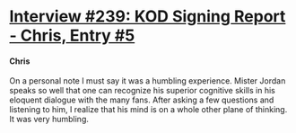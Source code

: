 # [Interview #239: KOD Signing Report - Chris, Entry #5](https://www.theoryland.com/intvmain.php?i=239#5)

#### Chris

On a personal note I must say it was a humbling experience. Mister Jordan speaks so well that one can recognize his superior cognitive skills in his eloquent dialogue with the many fans. After asking a few questions and listening to him, I realize that his mind is on a whole other plane of thinking. It was very humbling.

